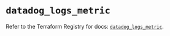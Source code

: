 # `datadog_logs_metric`

Refer to the Terraform Registry for docs: [`datadog_logs_metric`](https://registry.terraform.io/providers/datadog/datadog/3.49.0/docs/resources/logs_metric).
